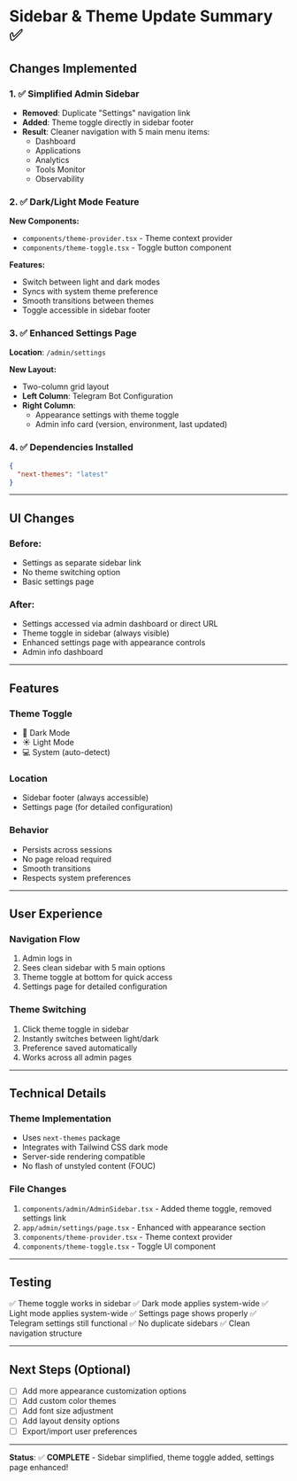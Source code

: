 # Sidebar & Theme Update Summary ✅

## Changes Implemented

### 1. ✅ Simplified Admin Sidebar
- **Removed**: Duplicate "Settings" navigation link
- **Added**: Theme toggle directly in sidebar footer
- **Result**: Cleaner navigation with 5 main menu items:
  - Dashboard
  - Applications
  - Analytics
  - Tools Monitor
  - Observability

### 2. ✅ Dark/Light Mode Feature
**New Components:**
- `components/theme-provider.tsx` - Theme context provider
- `components/theme-toggle.tsx` - Toggle button component

**Features:**
- Switch between light and dark modes
- Syncs with system theme preference
- Smooth transitions between themes
- Toggle accessible in sidebar footer

### 3. ✅ Enhanced Settings Page
**Location**: `/admin/settings`

**New Layout:**
- Two-column grid layout
- **Left Column**: Telegram Bot Configuration
- **Right Column**: 
  - Appearance settings with theme toggle
  - Admin info card (version, environment, last updated)

### 4. ✅ Dependencies Installed
```json
{
  "next-themes": "latest"
}
```

---

## UI Changes

### Before:
- Settings as separate sidebar link
- No theme switching option
- Basic settings page

### After:
- Settings accessed via admin dashboard or direct URL
- Theme toggle in sidebar (always visible)
- Enhanced settings page with appearance controls
- Admin info dashboard

---

## Features

### Theme Toggle
- 🌙 Dark Mode
- ☀️ Light Mode
- 💻 System (auto-detect)

### Location
- Sidebar footer (always accessible)
- Settings page (for detailed configuration)

### Behavior
- Persists across sessions
- No page reload required
- Smooth transitions
- Respects system preferences

---

## User Experience

### Navigation Flow
1. Admin logs in
2. Sees clean sidebar with 5 main options
3. Theme toggle at bottom for quick access
4. Settings page for detailed configuration

### Theme Switching
1. Click theme toggle in sidebar
2. Instantly switches between light/dark
3. Preference saved automatically
4. Works across all admin pages

---

## Technical Details

### Theme Implementation
- Uses `next-themes` package
- Integrates with Tailwind CSS dark mode
- Server-side rendering compatible
- No flash of unstyled content (FOUC)

### File Changes
1. `components/admin/AdminSidebar.tsx` - Added theme toggle, removed settings link
2. `app/admin/settings/page.tsx` - Enhanced with appearance section
3. `components/theme-provider.tsx` - Theme context provider
4. `components/theme-toggle.tsx` - Toggle UI component

---

## Testing

✅ Theme toggle works in sidebar
✅ Dark mode applies system-wide
✅ Light mode applies system-wide
✅ Settings page shows properly
✅ Telegram settings still functional
✅ No duplicate sidebars
✅ Clean navigation structure

---

## Next Steps (Optional)

- [ ] Add more appearance customization options
- [ ] Add custom color themes
- [ ] Add font size adjustment
- [ ] Add layout density options
- [ ] Export/import user preferences

---

**Status**: ✅ **COMPLETE** - Sidebar simplified, theme toggle added, settings page enhanced!
